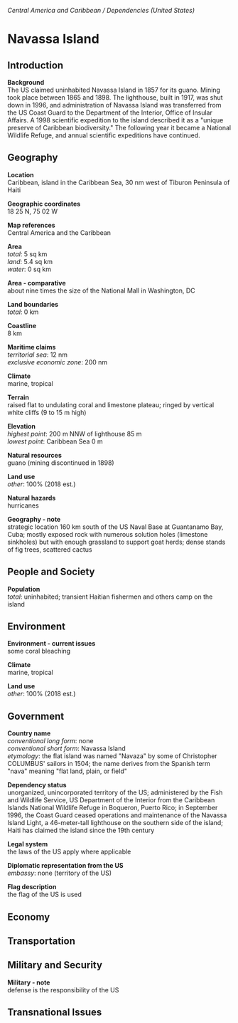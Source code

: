 _Central America and Caribbean / Dependencies (United States)_

# Navassa Island

## Introduction

**Background**<br>
The US claimed uninhabited Navassa Island in 1857 for its guano. Mining took place between 1865 and 1898. The lighthouse, built in 1917, was shut down in 1996, and administration of Navassa Island was transferred from the US Coast Guard to the Department of the Interior, Office of Insular Affairs. A 1998 scientific expedition to the island described it as a "unique preserve of Caribbean biodiversity." The following year it became a National Wildlife Refuge, and annual scientific expeditions have continued.<br>

## Geography

**Location**<br>
Caribbean, island in the Caribbean Sea, 30 nm west of Tiburon Peninsula of Haiti<br>

**Geographic coordinates**<br>
18 25 N, 75 02 W<br>

**Map references**<br>
Central America and the Caribbean<br>

**Area**<br>
_total_: 5 sq km<br>
_land_: 5.4 sq km<br>
_water_: 0 sq km<br>

**Area - comparative**<br>
about nine times the size of the National Mall in Washington, DC<br>

**Land boundaries**<br>
_total_: 0 km<br>

**Coastline**<br>
8 km<br>

**Maritime claims**<br>
_territorial sea_: 12 nm<br>
_exclusive economic zone_: 200 nm<br>

**Climate**<br>
marine, tropical<br>

**Terrain**<br>
raised flat to undulating coral and limestone plateau; ringed by vertical white cliffs (9 to 15 m high)<br>

**Elevation**<br>
_highest point_: 200 m NNW of lighthouse 85 m<br>
_lowest point_: Caribbean Sea 0 m<br>

**Natural resources**<br>
guano (mining discontinued in 1898)<br>

**Land use**<br>
_other_: 100% (2018 est.)<br>

**Natural hazards**<br>
hurricanes<br>

**Geography - note**<br>
strategic location 160 km south of the US Naval Base at Guantanamo Bay, Cuba; mostly exposed rock with numerous solution holes (limestone sinkholes) but with enough grassland to support goat herds; dense stands of fig trees, scattered cactus<br>

## People and Society

**Population**<br>
_total_: uninhabited; transient Haitian fishermen and others camp on the island<br>

## Environment

**Environment - current issues**<br>
some coral bleaching<br>

**Climate**<br>
marine, tropical<br>

**Land use**<br>
_other_: 100% (2018 est.)<br>

## Government

**Country name**<br>
_conventional long form_: none<br>
_conventional short form_: Navassa Island<br>
_etymology_: the flat island was named "Navaza" by some of Christopher COLUMBUS' sailors in 1504; the name derives from the Spanish term "nava" meaning "flat land, plain, or field"<br>

**Dependency status**<br>
unorganized, unincorporated territory of the US; administered by the Fish and Wildlife Service, US Department of the Interior from the Caribbean Islands National Wildlife Refuge in Boqueron, Puerto Rico; in September 1996, the Coast Guard ceased operations and maintenance of the Navassa Island Light, a 46-meter-tall lighthouse on the southern side of the island; Haiti has claimed the island since the 19th century<br>

**Legal system**<br>
the laws of the US apply where applicable<br>

**Diplomatic representation from the US**<br>
_embassy_: none (territory of the US)<br>

**Flag description**<br>
the flag of the US is used<br>

## Economy

## Transportation

## Military and Security

**Military - note**<br>
defense is the responsibility of the US<br>

## Transnational Issues

